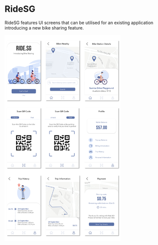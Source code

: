 # RideSG

RideSG features UI screens that can be utilised for an existing application introducing a new bike sharing feature.

<img src='https://raw.githubusercontent.com/xiaorongw/ride-sg/main/screen-images/screenshots.png?token=ALIWK2W2RF3LMB35LJSXI3K7Z7A2U' width='75%'>
